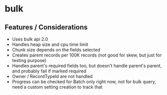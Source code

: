 # bulk

<h2>Features / Considerations</h2>

- Uses bulk api 2.0
- Handles heap size and cpu time limit
- Chunk size depends on the fields selected
- Creates parent records per 100K records (not good for skew, but just for testing purpose)
- Handles parent's required fields too, but doesn't handle parent's parent, and probably fail if marked required
- Owner / RecordTypeId are not handled
- Progress can be checked for Batch only right now, not for bulk query, need a custom setting creation to track that
